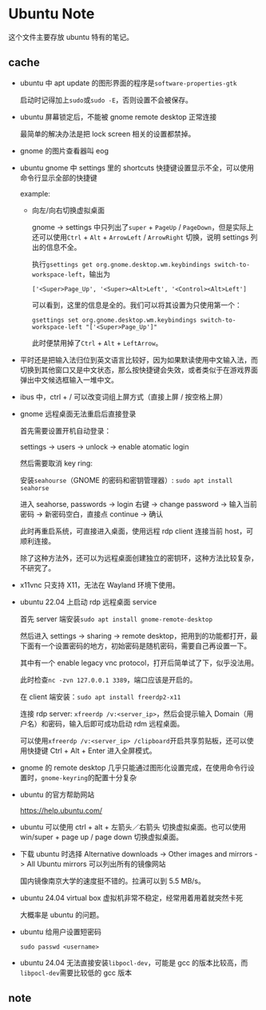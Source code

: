 # Ubuntu Note

这个文件主要存放 ubuntu 特有的笔记。

## cache

* ubuntu 中 apt update 的图形界面的程序是`software-properties-gtk`

    启动时记得加上`sudo`或`sudo -E`，否则设置不会被保存。

* ubuntu 屏幕锁定后，不能被 gnome remote desktop 正常连接

    最简单的解决办法是把 lock screen 相关的设置都禁掉。

* gnome 的图片查看器叫 eog

* ubuntu gnome 中 settings 里的 shortcuts 快捷键设置显示不全，可以使用命令行显示全部的快捷键

    example:

    * 向左/向右切换虚拟桌面

        gnome -> settings 中只列出了`super` + `PageUp` / `PageDown`，但是实际上还可以使用`Ctrl` + `Alt` + `ArrowLeft` / `ArrowRight` 切换，说明 settings 列出的信息不全。

        执行`gsettings get org.gnome.desktop.wm.keybindings switch-to-workspace-left`，输出为

        ```
        ['<Super>Page_Up', '<Super><Alt>Left', '<Control><Alt>Left']
        ```

        可以看到，这里的信息是全的。我们可以将其设置为只使用第一个：

        `gsettings set org.gnome.desktop.wm.keybindings switch-to-workspace-left "['<Super>Page_Up']"`

        此时便禁用掉了`Ctrl` + `Alt` + `LeftArrow`。

* 平时还是把输入法归位到英文语言比较好，因为如果默读使用中文输入法，而切换到其他窗口又是中文状态，那么按快捷键会失效，或者类似于在游戏界面弹出中文候选框输入一堆中文。

* ibus 中，ctrl + / 可以改变词组上屏方式（直接上屏 / 按空格上屏）

* gnome 远程桌面无法重启后直接登录

    首先需要设置开机自动登录：

    settings -> users -> unlock -> enable atomatic login

    然后需要取消 key ring:

    安装`seahourse`（GNOME 的密码和密钥管理器）: `sudo apt install seahorse`

    进入 seahorse, passwords -> login 右键 -> change password -> 输入当前密码 -> 新密码空白，直接点 continue -> 确认

    此时再重启系统，可直接进入桌面，使用远程 rdp client 连接当前 host，可顺利连接。

    除了这种方法外，还可以为远程桌面创建独立的密钥环，这种方法比较复杂，不研究了。

* x11vnc 只支持 X11，无法在 Wayland 环境下使用。

* ubuntu 22.04 上启动 rdp 远程桌面 service

    首先 server 端安装`sudo apt install gnome-remote-desktop`

    然后进入 settings -> sharing -> remote desktop，把用到的功能都打开，最下面有一个设置密码的地方，初始密码是随机密码，需要自己再设置一下。

    其中有一个 enable legacy vnc protocol，打开后简单试了下，似乎没法用。

    此时检查`nc -zvn 127.0.0.1 3389`，端口应该是开启的。

    在 client 端安装：`sudo apt install freerdp2-x11`

    连接 rdp server: `xfreerdp /v:<server_ip>`，然后会提示输入 Domain（用户名）和密码，输入后即可成功启动 rdm 远程桌面。

    可以使用`xfreerdp /v:<server_ip> /clipboard`开启共享剪贴板，还可以使用快捷键 Ctrl + Alt + Enter 进入全屏模式。

* gnome 的 remote desktop 几乎只能通过图形化设置完成，在使用命令行设置时，`gnome-keyring`的配置十分复杂

* ubuntu 的官方帮助网站

    <https://help.ubuntu.com/>

* ubuntu 可以使用 ctrl + alt + 左箭头／右箭头 切换虚拟桌面。也可以使用 win/super + page up / page down 切换虚拟桌面。

* 下载 ubuntu 时选择 Alternative downloads -> Other images and mirrors -> All Ubuntu mirrors 可以列出所有的镜像网站

    国内镜像南京大学的速度挺不错的。拉满可以到 5.5 MB/s。

* ubuntu 24.04 virtual box 虚拟机非常不稳定，经常用着用着就突然卡死

    大概率是 ubuntu 的问题。

* ubuntu 给用户设置短密码

    `sudo passwd <username>`

* ubuntu 24.04 无法直接安装`libpocl-dev`，可能是 gcc 的版本比较高，而`libpocl-dev`需要比较低的 gcc 版本

## note